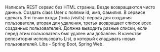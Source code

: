 Написать REST сервис без HTML страниц. Везде возвращаются чисто данные.
Создать class User с полями id, имя, фамилия.
В сервисе сделать 3-и точки входа (типа /visits):
первая для создания пользователя,
вторая для удаления,
третья возвращает список всех созданных пользователей. Должна выводить разные списки, если перед этим пользователь был удален или добавлен.
В качестве репозитория использовать List<User>, в который складывать новых пользователей.
Libs - Spring Boot, Spring Web.
